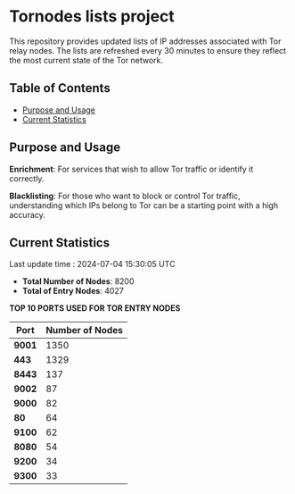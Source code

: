 # Tornodes lists project

This repository provides updated lists of IP addresses associated with Tor relay nodes. The lists are refreshed every 30 minutes to ensure they reflect the most current state of the Tor network.

## Table of Contents

- [Purpose and Usage](#purpose-and-usage)
- [Current Statistics](#current-statistics)


## Purpose and Usage

**Enrichment**: For services that wish to allow Tor traffic or identify it correctly.

**Blacklisting**: For those who want to block or control Tor traffic, understanding which IPs belong to Tor can be a starting point with a high accuracy.

## Current Statistics

Last update time : 2024-07-04 15:30:05 UTC

- **Total Number of Nodes**: 8200
- **Total of Entry Nodes**: 4027

**TOP 10 PORTS USED FOR TOR ENTRY NODES**

| **Port** | **Number of Nodes** |
|------|-----------------|
| **9001**   | 1350  |
| **443**   | 1329  |
| **8443**   | 137  |
| **9002**   | 87  |
| **9000**   | 82  |
| **80**   | 64  |
| **9100**   | 62  |
| **8080**   | 54  |
| **9200**   | 34  |
| **9300**   | 33  |

